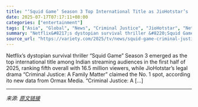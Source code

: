 ```yaml
---
title: "‘Squid Game’ Season 3 Top International Title as JioHotstar’s ‘Criminal Justice’ Leads Ormax India Streaming Chart"
date: 2025-07-17T07:17:11+08:00
categories: ["entertainment"]
tags: ["Asia", "Global", "News", "Criminal Justice", "JioHotstar", "Netflix", "Squid Game"]
summary: "Netflix&#8217;s dystopian survival thriller &#8220;Squid Game&#8221; Season 3 emerged as the top international title among Indian streaming audiences in the first half of 2025, ranking fifth overall w"
source_url: "https://variety.com/2025/tv/news/squid-game-criminal-justice-ormax-india-streaming-chart-1236463453/"
---
```


Netflix&#8217;s dystopian survival thriller &#8220;Squid Game&#8221; Season 3 emerged as the top international title among Indian streaming audiences in the first half of 2025, ranking fifth overall with 16.5 million viewers, while JioHotstar&#8217;s legal drama &#8220;Criminal Justice: A Family Matter&#8221; claimed the No. 1 spot, according ito new data from Ormax Media. &#8220;Criminal Justice: A [&#8230;]

---

*来源: [原文链接](https://variety.com/2025/tv/news/squid-game-criminal-justice-ormax-india-streaming-chart-1236463453/)*
